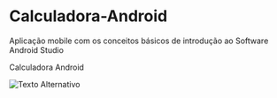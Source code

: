 # Calculadora-Android

Aplicação mobile com os conceitos básicos de introdução ao Software Android Studio

Calculadora Android

<img src="https://i.postimg.cc/qMKbfxVd/Captura-de-ecr-2023-10-18-220713.png" alt="Texto Alternativo">
